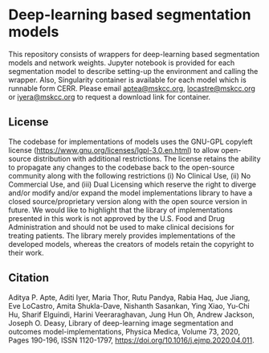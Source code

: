 # Deep-learning based segmentation models
This repository consists of wrappers for deep-learning based segmentation models and network weights. Jupyter notebook is provided for each segmentation model to describe setting-up the environment and calling the wrapper. Also, Singularity container is available for each model which is runnable form CERR. Please email aptea@mskcc.org, locastre@mskcc.org or iyera@mskcc.org to request a download link for container.

## License
The codebase for implementations of models uses the GNU-GPL copyleft license (https://www.gnu.org/licenses/lgpl-3.0.en.html) to allow open-source distribution with additional restrictions. The license retains the ability to propagate any changes to the codebase back to the open-source community along with the following restrictions (i) No Clinical Use, (ii) No Commercial Use, and (iii) Dual Licensing which reserve the right to diverge and/or modify and/or expand the model implementations library to have a closed source/proprietary version along with the open source version in future. We would like to highlight that the library of implementations presented in this work is not approved by the U.S. Food and Drug Administration and should not be used to make clinical decisions for treating patients. The library merely provides implementations of the developed models, whereas the creators of models retain the copyright to their work.

## Citation
Aditya P. Apte, Aditi Iyer, Maria Thor, Rutu Pandya, Rabia Haq, Jue Jiang, Eve LoCastro, Amita Shukla-Dave, Nishanth Sasankan, Ying Xiao, Yu-Chi Hu, Sharif Elguindi, Harini Veeraraghavan, Jung Hun Oh, Andrew Jackson, Joseph O. Deasy, Library of deep-learning image segmentation and outcomes model-implementations, Physica Medica, Volume 73, 2020, Pages 190-196, ISSN 1120-1797, https://doi.org/10.1016/j.ejmp.2020.04.011.

